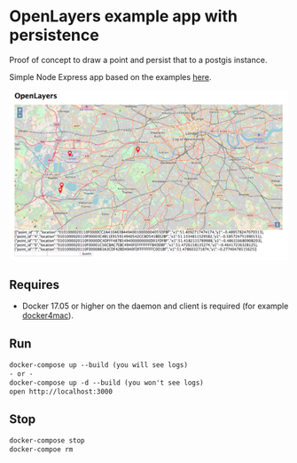 # OpenLayers example app with persistence

Proof of concept to draw a point and persist that to a postgis instance.

Simple Node Express app based on the examples [here](https://openlayers.org/en/latest/examples/index.html).

![screenshot](https://raw.githubusercontent.com/KainosSoftwareLtd/dft-street-manager-alpha/master/proof-of-concepts/example-app-openlayers-persist-postgis/public/images/screenshot.png)

## Requires

 * Docker 17.05 or higher on the daemon and client is required (for example [docker4mac](https://docs.docker.com/docker-for-mac/install/#download-docker-for-mac)).

## Run

```
docker-compose up --build (you will see logs)
- or -
docker-compose up -d --build (you won't see logs)
open http://localhost:3000
```

## Stop

```
docker-compose stop
docker-compoe rm
```
